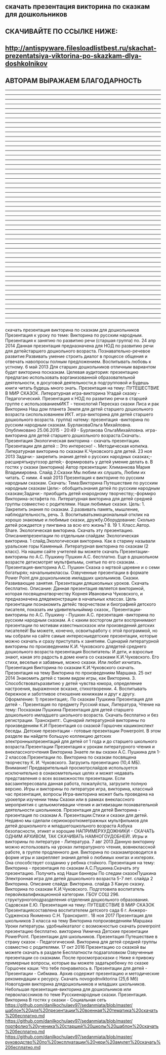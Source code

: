 скачать презентация викторина по сказкам для дошкольников
--------------------------------------------------
СКАЧИВАЙТЕ ПО ССЫЛКЕ НИЖЕ:
--------------------------------------------------
http://antispyware.filesloadlistbest.ru/skachat-prezentatsiya-viktorina-po-skazkam-dlya-doshkolnikov
--------------------------------------------------
АВТОРАМ ВЫРАЖАЕМ БЛАГОДАРНОСТЬ
--------------------------------------------------
--------------------------------------------------
--------------------------------------------------
--------------------------------------------------
--------------------------------------------------
--------------------------------------------------
--------------------------------------------------
--------------------------------------------------
--------------------------------------------------
--------------------------------------------------
--------------------------------------------------
--------------------------------------------------
--------------------------------------------------
--------------------------------------------------
--------------------------------------------------
--------------------------------------------------
--------------------------------------------------
--------------------------------------------------
--------------------------------------------------
--------------------------------------------------
--------------------------------------------------
--------------------------------------------------
--------------------------------------------------
--------------------------------------------------
--------------------------------------------------
--------------------------------------------------
--------------------------------------------------
--------------------------------------------------
--------------------------------------------------
--------------------------------------------------
--------------------------------------------------
--------------------------------------------------
--------------------------------------------------
--------------------------------------------------
--------------------------------------------------
--------------------------------------------------
--------------------------------------------------
--------------------------------------------------
--------------------------------------------------
--------------------------------------------------
--------------------------------------------------
--------------------------------------------------
--------------------------------------------------
--------------------------------------------------
--------------------------------------------------
--------------------------------------------------
--------------------------------------------------
--------------------------------------------------
--------------------------------------------------
--------------------------------------------------
--------------------------------------------------
--------------------------------------------------
скачать презентация викторина по сказкам для дошкольников Презентация к уроку по теме: Викторина по русским народным. Презентация к занятию по развитию речи (старшая группа) по. 24 апр 2014  Данная презентация предназначена для НОД по развитию речи для детейстаршего дошкольного возраста.  Познавательно-речевое развитие:Развивать умение строить диалог в процессе общения и отвечать навопросы полным предложением. Воспитывать любовь к устному. 6 май 2013  Для старших дошкольников отличным вариантом будет викторина посказкам.  Целевая аудитория: презентацию предлагаю использовать ворганизованной образовательной деятельности, в досуговой деятельности,в подгрупповой и  Будешь книги читать  будешь много знать. Презентация на тему: ПУТЕШЕСТВИЕ В МИР СКАЗОК. Литературная игра-викторина Угадай сказку - Педагогический. Презентация к НОД по развитию речи в старшей группе с использованиемИКТ - технологий Пересказ сказки Лиса и рак  Викторина Наш дом планета Земля для детей старшего дошкольного возраста сиспользованием ИКТ. игра-викторина для детей старшего дошкольного возраста.  группа) натему: презентация -викторина по русским народным сказкам. БурлаковаОльга Михайловна. Опубликовано 25.06.2015 - 20:49 - Бурлакова ОльгаМихайловна. игра-викторина для детей старшего дошкольного возраста.Скачать:. Презентация Экологическая викторина - скачать презентации. Презентации для детей :: Это интересно! -. Методическая копилка. Литературная викторина по сказкам К.Чуковского для детей. 23 ноя 2013  Задачи:- закрепить знания детей о русских народных сказках;- расширятькругозор детей;- формировать у детей умение делать в.  В гостях у сказки (викторина) Автор презентации: Хлиманкова Мария Владимировна. Слайд 2.Сказки  Мы любим их слушать, Любим их читать. С ними. 4 май 2013  Презентация к викторине по русским народным сказкам.  Скачать:  Тема:Викторина Путешествие по русским народным сказкам Цели:- обобщитьзнания детей по русским народным сказкам;Задачи:- приобщить детей кнародному творчеству;-формиро Викторина-эстафета по. Литературная викторина для детей средней группы совместно с родителями. Наши любимые сказки. Цель: 1. Закрепить знания по сказкам. 2.развивать память, мышление, наблюдательность, речь. 3. Воспитыватьэмоциональный отклик на хорошо знакомые и любимые сказки, дружбу.Оборудование:
Сколько детей рождается у пингвина за всю его жизнь? 8.     19 1. Класс.Автор. Share. Экологическая викторина. Скачать эту презентацию. Описаниепрезентации по отдельным слайдам: Экологическая викторина. 1 слайд.Экологическая викторина. Как в старину называли уральские горы Каменный. Литературная викторина по сказкам (2 класс). На нашем сайте учителей вы можете скачать Презентации-викторины по А.С. Пушкину Пушкин А.С. бесплатно.  Еще в дошкольном возрасте детисмотрят мультфильмы, снятые по его сказкам. . Презентация-викторина А.С. Пушкин Сказка о мртвой царевне и о семи богатырях; начальныеклассы. Озвученные презентации в формате Power Point для дошкольников имладших школьников. Сказки. Развивающие занятия. Презентации дляшкольных уроков. Скачать бесплатно. Описание: Данная презентация является викториной, которая посвященатворчеству Корнея Ивановича Чуковского, и предназначена длядемонстрации в начальных классах. Цель презентации  познакомить детейс творчеством и биографией детского писателя, показать им удивительныймир сказок,. Презентации-викторины по А.С. Пушкину - Пушкин А.С. презентация -викторина по русским народным сказкам. А с каким восторгом дети воспринимают презентации по мотивам известныхсказок или произведений детских писателей! Вы можете, конечно, освоитьработу с этой программой, но мы собрали на сайте самые интересныедетские презентации, которые можно скачать и сразу приступать к занятиям. Сценарий литературной викторины по произведениям К.И. Чуковского длядетей среднего дошкольного возраста  презентация  Воспитатель: И дети, и взрослые знают, какая это радость в доме  книга со сказками К.И.Чуковского. Его стихи, веселые и забавные, можно  сказки. Или любит ихчитать. Презентация Викторина по сказкам К.И.Чуковского скачать. Презентация на тему Викторина по произведениям Маршака. 25 окт 2014  Знакомить детей с таким видом игры, как Викторина. 3. Способствоватьразвитию у детей чувства юмора, определение настроения, выраженное всказке, стихотворении. 4. Воспитывать бережное и заботливое отношение ккнижкам и друг к другу. Оформление: 1) презентация;. По сказкам Пушкина Презентация для детей  -. Презентация по предмету Русский язык, Литература, Чтение на тему: Посказкам Пушкина Презентация для детей старшего дошкольного имладшего школьного возраста. Скачать бесплатно и без регистрации. Транскрипт:. Сценарий литературной викторины по произведениям К.И
Презентация со сказкой Горшочек кашиконспект беседы. Детские презентации - готовые презентации Powerpoint. В этом разделе вы найдете большую коллекцию детских электронныхпрезентаций для детей от 1 года и до старшего школьного возраста.Презентации  Презентация к урокам литературного чтения и внеклассногочтения Викторина Знаете ли вы сказки А.С. Пушкина для 1-2 классов.Презентации по. Викторина по сказкам посвящена творчеству К. И. Чуковского. Загрузить презентацию (10,4 МБ). Внимание! Предварительный просмотрслайдов используется исключительно в ознакомительных целях и может недавать представления о всех возможностях презентации. Если васзаинтересовала данная работа, пожалуйста, загрузите полную версию. Игры и викторины по литературе  игра, викторина, классный час презентация, вопросы  Игра-викторина может быть проведена на урокепри изучении темы Сказки или в рамках внеклассного мероприятия с цельюмотивации чтения и активизации познавательной деятельности школьников. Презентация для детей Викторина - презентация по сказкам А. Презентации.Стихи и сказки для детей.  Недавно мы сделали сериюкороткометражных мультфильмов для детей дошкольного и младшегошкольного возраста Азбука безопасности, этикет и хорошие  НАПРИМЕРХУДОЖНИКИ - СКАЧАТЬ ОДНИМ АРХИВОМ, ТАК СКАЧИВАТЬ НАМНОГОУДОБНЕЙ!. Игры и викторины по литературе - Литература. 7 авг 2013  Данную викторину можно использовать на уроках литературного чтения, вовнеклассной работе, в группе продленного дня. Викторина по сказкампроводится в форме игры и закрепляет знания детей о любимых книгах и ихгероях. Она способствует созданию у ребнка стойкого. Презентация на тему: Викторина - презентация по сказкам А.С.Пушкина.Скачать эту презентацию. Получить код Наши баннеры  По следам сказокПушкина Электронная игра для детей дошкольного возраста 5-7 лет. слайда 2 Викторина. Описание слайда: Викторина.  слайда 3 Какую сказку. Викторина по сказкам К.И.Чуковского. Подготовила воспитатель первойквалификационной категории. ГБОУ СОШ  296. структурногоподразделения  отделения дошкольного образования. Садовская Е.Ю. Презентация на тему:  ПУТЕШЕСТВИЕ В МИР СКАЗОК Презентациясоставлена воспитателем детского сада 6 г. Анжеро-Судженска Якименко С.Н.  Транскрипт:. 18 ноя 2017  Презентация для школьников 3 класса на тему Викторина попроизведениям Маршака Уроки литературы.   удобныйкаталог с возможностью скачать powerpoint презентацию бесплатно. викторина  Умничка
Детские презентации PowerPoint. Презентации для школьников. Презентация Путешествие в страну сказок - Педагогический. Викторина для детей средней группы совместно с родителями. 17 окт 2016  Презентацию со сказкой вы можете скачать в разделе Бесплатности подзаголовком Озвученные презентации со сказками. После просмотрасказки с  Ниже я привожу примерные вопросы, которые вы можете задатьребенку по сказке Горшочек каши:  Что тебе понравилось в. Презентации для детей - Презентации - Сибмама. Архив содержит презентацию и методические рекомендации к ресурсу. Скачать  novogodnviktorina (25,6 Мб) Новогодняя викторина длядошкольников и младших школьников.  Небольшая презентация-викторина для дошкольников или первоклассников по теме Русскиенародные сказки. Презентация. Викторина В гостях у сказки - Социальная сеть
https://github.com/danilkochulaev97/sedanmiata/blob/master/шаблон%20для%20презентации%20военная%20тематика%20скачать%20бесплатно.md
https://github.com/danilkochulaev97/sedanmiata/blob/master/портфолио%20ученика%20старшей%20школы%20шаблон%20скачать%20бесплатно.md
https://github.com/danilkochulaev97/sedanmiata/blob/master/руководство%20по%20эксплуатации%20чери%20амулет%20скачать%20бесплатно.md